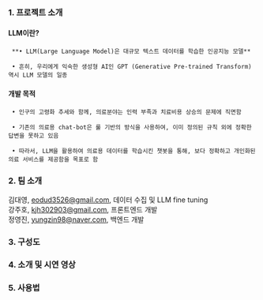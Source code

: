 ### 1. 프로젝트 소개  
  
  #### LLM이란? 
  
     **• LLM(Large Language Model)은 대규모 텍스트 데이터를 학습한 인공지능 모델**  
   
     • 흔히, 우리에게 익숙한 생성형 AI인 GPT (Generative Pre-trained Transform) 역시 LLM 모델의 일종  
  
  #### 개발 목적 
  
     • 인구의 고령화 추세와 함께, 의료분야는 인력 부족과 치료비용 상승의 문제에 직면함  
   
     • 기존의 의료용 chat-bot은 룰 기반의 방식을 사용하여, 이미 정의된 규칙 외에 정확한 답변을 못하고 있음  
   
     • 따라서, LLM을 활용하여 의료용 데이터를 학습시킨 챗봇을 통해, 보다 정확하고 개인화된 의료 서비스를 제공함을 목표로 함
  
### 2. 팀 소개
김대영, eodud3526@gmail.com, 데이터 수집 및 LLM fine tuning  
강주호, kjh302903@gmail.com, 프론트엔드 개발  
정영진, yungzin98@naver.com, 백엔드 개발    

### 3. 구성도

### 4. 소개 및 시연 영상

### 5. 사용법
